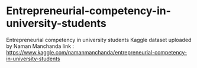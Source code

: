 # Entrepreneurial-competency-in-university-students
Entrepreneurial competency in university students
Kaggle dataset uploaded by Naman Manchanda
link : https://www.kaggle.com/namanmanchanda/entrepreneurial-competency-in-university-students
